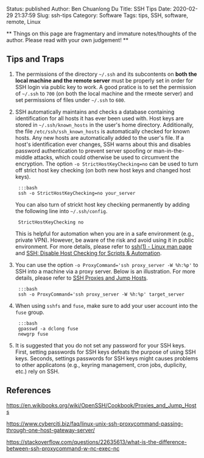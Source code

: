 Status: published
Author: Ben Chuanlong Du
Title: SSH Tips
Date: 2020-02-29 21:37:59
Slug: ssh-tips
Category: Software
Tags: tips, SSH, software, remote, Linux

**
Things on this page are fragmentary and immature notes/thoughts of the author.
Please read with your own judgement!
**
## Tips and Traps

1. The permissions of the directory `~/.ssh` and its subcontents
    on **both the local machine and the remote server** must be properly set 
    in order for SSH login via public key to work.
    A good pratice is to set the permission of `~/.ssh` to `700` (on both the local machine and the rmeote server)
    and set permissions of files under `~/.ssh` to  `600`.
    
2. SSH automatically maintains and checks a database containing identification 
    for all hosts it has ever been used with. 
    Host keys are stored in `~/.ssh/known_hosts` in the user's home directory. 
    Additionally, 
    the file `/etc/ssh/ssh_known_hosts` is automatically checked for known hosts. 
    Any new hosts are automatically added to the user's file. 
    If a host's identification ever changes, 
    SSH warns about this and disables password authentication 
    to prevent server spoofing or man-in-the-middle attacks, 
    which could otherwise be used to circumvent the encryption. 
    The option `-o StrictHostKeyChecking=no` can be used to turn off strict host key checking
    (on both new host keys and changed host keys).

        :::bash
        ssh -o StrictHostKeyChecking=no your_server

    You can also turn of strickt host key checking permanently by adding the following line into `~/.ssh/config`.

        StrictHostKeyChecking no

    This is helpful for automation when you are in a safe environment (e.g., private VPN). 
    However, 
    be aware of the risk and avoid using it in public environment.
    For more details, 
    please refer to
    [ssh(1) - Linux man page](https://linux.die.net/man/1/ssh)
    and
    [SSH: Disable Host Checking for Scripts & Automation](http://bencane.com/2013/07/22/ssh-disable-host-checking-for-scripts-automation/).

2. You can use the option `-o ProxyCommand='ssh proxy_server -W %h:%p'` 
    to SSH into a machine via a proxy server.
    Below is an illustration.
    For more details,
    please refer to
    [SSH Proxies and Jump Hosts](https://en.wikibooks.org/wiki/OpenSSH/Cookbook/Proxies_and_Jump_Hosts).

        :::bash
        ssh -o ProxyCommand='ssh proxy_server -W %h:%p' target_server

3. When using `sshfs` and `fuse`, 
    make sure to add your user account into the `fuse` group.

        :::bash
        gpasswd -a dclong fuse
        newgrp fuse

4. It is suggested that you do not set any password for your SSH keys. 
    First, setting passwords for SSH keys defeats the purpose of using SSH keys.
    Seconds, 
    settings passwords for SSH keys might causes problems to other applicatons 
    (e.g., keyring management, cron jobs, duplicity, etc.) rely on SSH.


## References

https://en.wikibooks.org/wiki/OpenSSH/Cookbook/Proxies_and_Jump_Hosts

https://www.cyberciti.biz/faq/linux-unix-ssh-proxycommand-passing-through-one-host-gateway-server/

https://stackoverflow.com/questions/22635613/what-is-the-difference-between-ssh-proxycommand-w-nc-exec-nc

